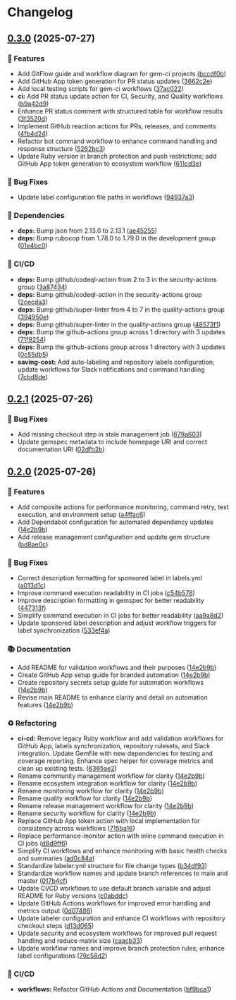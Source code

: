 # Changelog

## [0.3.0](https://github.com/patrick204nqh/gem-ci/compare/gem-ci/v0.2.1...gem-ci/v0.3.0) (2025-07-27)


### 🚀 Features

* Add GitFlow guide and workflow diagram for gem-ci projects ([bccdf0b](https://github.com/patrick204nqh/gem-ci/commit/bccdf0b056fe181ae0586f370a0a5da25dc65d77))
* Add GitHub App token generation for PR status updates ([3662c2e](https://github.com/patrick204nqh/gem-ci/commit/3662c2e1366142051eb40a96a61944a2cb1bc72a))
* Add local testing scripts for gem-ci workflows ([37ac022](https://github.com/patrick204nqh/gem-ci/commit/37ac0224a74d6410bc31f796333271a8330c6a47))
* **ci:** Add PR status update action for CI, Security, and Quality workflows ([b9a42d9](https://github.com/patrick204nqh/gem-ci/commit/b9a42d97c4a8bd750bb87b29415929784e058261))
* Enhance PR status comment with structured table for workflow results ([3f3520d](https://github.com/patrick204nqh/gem-ci/commit/3f3520df4f1263059fe8ac76379e0bccee2a8326))
* Implement GitHub reaction actions for PRs, releases, and comments ([4fb4d24](https://github.com/patrick204nqh/gem-ci/commit/4fb4d24b4ca354128674f6b0ca3997cf977f0388))
* Refactor bot command workflow to enhance command handling and response structure ([5262bc3](https://github.com/patrick204nqh/gem-ci/commit/5262bc38441df89ad1f51fb99f95a337e7e20ec2))
* Update Ruby version in branch protection and push restrictions; add GitHub App token generation to ecosystem workflow ([611cd3e](https://github.com/patrick204nqh/gem-ci/commit/611cd3e37d64b5e290d73e9feebe28e306a4d6d6))


### 🐛 Bug Fixes

* Update label configuration file paths in workflows ([94937a3](https://github.com/patrick204nqh/gem-ci/commit/94937a345cd3b779474fa59bc2571a3b9f83d751))


### 🔧 Dependencies

* **deps:** Bump json from 2.13.0 to 2.13.1 ([ae45255](https://github.com/patrick204nqh/gem-ci/commit/ae4525555a35d1a017b532568fed312fdde1841f))
* **deps:** Bump rubocop from 1.78.0 to 1.79.0 in the development group ([01e4bc0](https://github.com/patrick204nqh/gem-ci/commit/01e4bc0da2e43ce48998756f1b18b743aa2d49cc))


### 🤖 CI/CD

* **deps:** Bump github/codeql-action from 2 to 3 in the security-actions group ([3a87434](https://github.com/patrick204nqh/gem-ci/commit/3a87434d016875f20d0d65342cad8c4261baa08a))
* **deps:** Bump github/codeql-action in the security-actions group ([2cecda3](https://github.com/patrick204nqh/gem-ci/commit/2cecda34c7afa72919ab1f337dc94287e6b492c7))
* **deps:** Bump github/super-linter from 4 to 7 in the quality-actions group ([394950e](https://github.com/patrick204nqh/gem-ci/commit/394950e4690a1e5b2560f8e24df3dc977ec55fec))
* **deps:** Bump github/super-linter in the quality-actions group ([48573f1](https://github.com/patrick204nqh/gem-ci/commit/48573f1a80df84e1222ce72e33d0527b61a3bb72))
* **deps:** Bump the github-actions group across 1 directory with 3 updates ([71f9254](https://github.com/patrick204nqh/gem-ci/commit/71f9254aa0670b7b0fa1f9fc5240bc7ecaff2cb1))
* **deps:** Bump the github-actions group across 1 directory with 3 updates ([0c55db5](https://github.com/patrick204nqh/gem-ci/commit/0c55db53910128174b982ac9e4f9663605be6cae))
* **saving-cost:** Add auto-labeling and repository labels configuration; update workflows for Slack notifications and command handling ([7cbd8de](https://github.com/patrick204nqh/gem-ci/commit/7cbd8de140a0182d06a095dbca009383587c8144))

## [0.2.1](https://github.com/patrick204nqh/gem-ci/compare/gem-ci/v0.2.0...gem-ci/v0.2.1) (2025-07-26)


### 🐛 Bug Fixes

* Add missing checkout step in stale management job ([679a603](https://github.com/patrick204nqh/gem-ci/commit/679a60377930993c42745f6cc0c0b7f24781961c))
* Update gemspec metadata to include homepage URI and correct documentation URI ([02dfb2b](https://github.com/patrick204nqh/gem-ci/commit/02dfb2ba4c5c60a56123a4e00bbd56beef5e1b1e))

## [0.2.0](https://github.com/patrick204nqh/gem-ci/compare/gem-ci-v0.1.1...gem-ci/v0.2.0) (2025-07-26)


### 🚀 Features

* Add composite actions for performance monitoring, command retry, test execution, and environment setup ([a4ffac6](https://github.com/patrick204nqh/gem-ci/commit/a4ffac66b796e7a22ee857d20fc4aed6d4c6717a))
* Add Dependabot configuration for automated dependency updates ([14e2b9b](https://github.com/patrick204nqh/gem-ci/commit/14e2b9b0b09bc4fc308ecb9eb594cdcc41650aaf))
* Add release management configuration and update gem structure ([bd8ae0c](https://github.com/patrick204nqh/gem-ci/commit/bd8ae0c5774f7be38211b8aa14423d87ae72edbf))


### 🐛 Bug Fixes

* Correct description formatting for sponsored label in labels.yml ([a013d1c](https://github.com/patrick204nqh/gem-ci/commit/a013d1c1a4a6462eb53b13bc783095858ac9ad6f))
* Improve command execution readability in CI jobs ([c54b578](https://github.com/patrick204nqh/gem-ci/commit/c54b578385c3eabe2c1ee54c9c4ad731daa4ff09))
* Improve description formatting in gemspec for better readability ([447313f](https://github.com/patrick204nqh/gem-ci/commit/447313f12a96970181f5472a2b575ff2a6349b81))
* Simplify command execution in CI jobs for better readability ([aa9a8d2](https://github.com/patrick204nqh/gem-ci/commit/aa9a8d2135852ff7639fa1cbc46667ea3d90949e))
* Update sponsored label description and adjust workflow triggers for label synchronization ([533ef4a](https://github.com/patrick204nqh/gem-ci/commit/533ef4aba474b5262596e1c34ad57c200987f1bd))


### 📚 Documentation

* Add README for validation workflows and their purposes ([14e2b9b](https://github.com/patrick204nqh/gem-ci/commit/14e2b9b0b09bc4fc308ecb9eb594cdcc41650aaf))
* Create GitHub App setup guide for branded automation ([14e2b9b](https://github.com/patrick204nqh/gem-ci/commit/14e2b9b0b09bc4fc308ecb9eb594cdcc41650aaf))
* Create repository secrets setup guide for automation workflows ([14e2b9b](https://github.com/patrick204nqh/gem-ci/commit/14e2b9b0b09bc4fc308ecb9eb594cdcc41650aaf))
* Revise main README to enhance clarity and detail on automation features ([14e2b9b](https://github.com/patrick204nqh/gem-ci/commit/14e2b9b0b09bc4fc308ecb9eb594cdcc41650aaf))


### ♻️ Refactoring

* **ci-cd:** Remove legacy Ruby workflow and add validation workflows for GitHub App, labels synchronization, repository rulesets, and Slack integration. Update Gemfile with new dependencies for testing and coverage reporting. Enhance spec helper for coverage metrics and clean up existing tests. ([6365ae2](https://github.com/patrick204nqh/gem-ci/commit/6365ae2ef85b92673bd75399ac2adf0d65e82aff))
* Rename community management workflow for clarity ([14e2b9b](https://github.com/patrick204nqh/gem-ci/commit/14e2b9b0b09bc4fc308ecb9eb594cdcc41650aaf))
* Rename ecosystem integration workflow for clarity ([14e2b9b](https://github.com/patrick204nqh/gem-ci/commit/14e2b9b0b09bc4fc308ecb9eb594cdcc41650aaf))
* Rename monitoring workflow for clarity ([14e2b9b](https://github.com/patrick204nqh/gem-ci/commit/14e2b9b0b09bc4fc308ecb9eb594cdcc41650aaf))
* Rename quality workflow for clarity ([14e2b9b](https://github.com/patrick204nqh/gem-ci/commit/14e2b9b0b09bc4fc308ecb9eb594cdcc41650aaf))
* Rename release management workflow for clarity ([14e2b9b](https://github.com/patrick204nqh/gem-ci/commit/14e2b9b0b09bc4fc308ecb9eb594cdcc41650aaf))
* Rename security workflow for clarity ([14e2b9b](https://github.com/patrick204nqh/gem-ci/commit/14e2b9b0b09bc4fc308ecb9eb594cdcc41650aaf))
* Replace GitHub App token action with local implementation for consistency across workflows ([715ba16](https://github.com/patrick204nqh/gem-ci/commit/715ba1642dece92a85534b671c85bba362976766))
* Replace performance-monitor action with inline command execution in CI jobs ([d8d9ff6](https://github.com/patrick204nqh/gem-ci/commit/d8d9ff6d8b609eb99d57e4a5cf337a08612382f3))
* Simplify CI workflows and enhance monitoring with basic health checks and summaries ([ad0c84a](https://github.com/patrick204nqh/gem-ci/commit/ad0c84ae798c8474b53b2be13d476fc90f3fbb7c))
* Standardize labeler.yml structure for file change types ([b34df93](https://github.com/patrick204nqh/gem-ci/commit/b34df9383345ac7c76ff4c3586fc5bec83933956))
* Standardize workflow names and update branch references to main and master ([017b4cf](https://github.com/patrick204nqh/gem-ci/commit/017b4cf1b284d62bdb676728df0cc97912dd9a43))
* Update CI/CD workflows to use default branch variable and adjust README for Ruby versions ([c0abddc](https://github.com/patrick204nqh/gem-ci/commit/c0abddcb159ef12a7c2e401864e46a3cb828771f))
* Update GitHub Actions workflows for improved error handling and metrics output ([0d07488](https://github.com/patrick204nqh/gem-ci/commit/0d07488e7f1d14f4fcc6b944e0abc18205fb2ea9))
* Update labeler configuration and enhance CI workflows with repository checkout steps ([d13d065](https://github.com/patrick204nqh/gem-ci/commit/d13d065eb48d106e0791811421966a9c07cabae5))
* Update security and ecosystem workflows for improved pull request handling and reduce matrix size ([caacb33](https://github.com/patrick204nqh/gem-ci/commit/caacb3354718edd7a76b0b247b265beea06e7eaa))
* Update workflow names and improve branch protection rules; enhance label configurations ([79c58d2](https://github.com/patrick204nqh/gem-ci/commit/79c58d258fc83aa690843c166a68fac1e0a97e5c))


### 🤖 CI/CD

* **workflows:** Refactor GitHub Actions and Documentation ([bf9bca1](https://github.com/patrick204nqh/gem-ci/commit/bf9bca1d0dfe6e3ac7c508231a0e8afea4a9d633))
